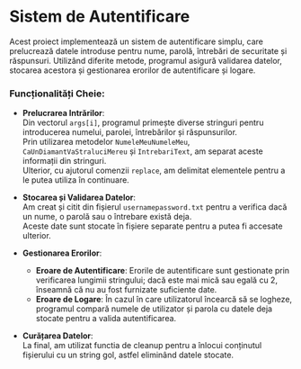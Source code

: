 # Sistem de Autentificare

Acest proiect implementează un sistem de autentificare simplu, care prelucrează datele introduse pentru nume, parolă, întrebări de securitate și răspunsuri. Utilizând diferite metode, programul asigură validarea datelor, stocarea acestora și gestionarea erorilor de autentificare și logare.

### Funcționalități Cheie:

- **Prelucrarea Intrărilor**:  
  Din vectorul `args[i]`, programul primește diverse stringuri pentru introducerea numelui, parolei, întrebărilor și răspunsurilor.  
  Prin utilizarea metodelor `NumeleMeuNumeleMeu`, `CaUnDiamantVaStraluciMereu` și `IntrebariText`, am separat aceste informații din stringuri.  
  Ulterior, cu ajutorul comenzii `replace`, am delimitat elementele pentru a le putea utiliza în continuare.

- **Stocarea și Validarea Datelor**:  
  Am creat și citit din fișierul `usernamepassword.txt` pentru a verifica dacă un nume, o parolă sau o întrebare există deja.  
  Aceste date sunt stocate în fișiere separate pentru a putea fi accesate ulterior.

- **Gestionarea Erorilor**:  
  - **Eroare de Autentificare**: Erorile de autentificare sunt gestionate prin verificarea lungimii stringului; dacă este mai mică sau egală cu 2, înseamnă că nu au fost furnizate suficiente date.  
  - **Eroare de Logare**: În cazul în care utilizatorul încearcă să se logheze, programul compară numele de utilizator și parola cu datele deja stocate pentru a valida autentificarea.

- **Curățarea Datelor**:  
  La final, am utilizat functia de cleanup pentru a înlocui conținutul fișierului cu un string gol, astfel eliminând datele stocate.